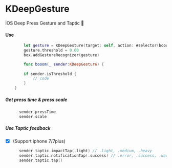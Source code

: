 # KDeepGesture
İOS Deep Press Gesture and Taptic 📳

#### Use

```Swift
        let gesture = KDeepGesture(target: self, action: #selector(booom), root: self.view)
        gesture.threshold = 0.60
        box.addGestureRecognizer(gesture)
```

```Swift
        func booom(_ sender:KDeepGesture) {
        
        if sender.isThreshold {
            // code 
        }   
    }
```

##### Get press time & press scale

```Swift
      sender.pressTime
      sender.scale
```

##### Use Taptic feedback

- [X] (Support iphone 7/7plus)

```Swift
      sender.taptic.impactTap(.light) // .light, .medium, .heavy
      sender.taptic.notificationTap(.success) // .error, .success, .warning
      sender.taptic.tap()  
```
